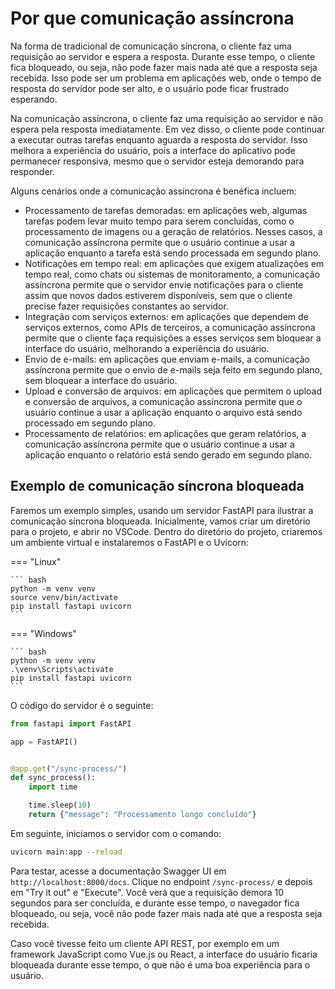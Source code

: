# Por que comunicação assíncrona

Na forma de tradicional de comunicação síncrona, o cliente faz uma requisição ao servidor e espera a resposta. Durante esse tempo, o cliente fica bloqueado, ou seja, não pode fazer mais nada até que a resposta seja recebida. Isso pode ser um problema em aplicações web, onde o tempo de resposta do servidor pode ser alto, e o usuário pode ficar frustrado esperando.

Na comunicação assíncrona, o cliente faz uma requisição ao servidor e não espera pela resposta imediatamente. Em vez disso, o cliente pode continuar a executar outras tarefas enquanto aguarda a resposta do servidor. Isso melhora a experiência do usuário, pois a interface do aplicativo pode permanecer responsiva, mesmo que o servidor esteja demorando para responder.

Alguns cenários onde a comunicação assíncrona é benéfica incluem:

- Processamento de tarefas demoradas: em aplicações web, algumas tarefas podem levar muito tempo para serem concluídas, como o processamento de imagens ou a geração de relatórios. Nesses casos, a comunicação assíncrona permite que o usuário continue a usar a aplicação enquanto a tarefa está sendo processada em segundo plano.
- Notificações em tempo real: em aplicações que exigem atualizações em tempo real, como chats ou sistemas de monitoramento, a comunicação assíncrona permite que o servidor envie notificações para o cliente assim que novos dados estiverem disponíveis, sem que o cliente precise fazer requisições constantes ao servidor.
- Integração com serviços externos: em aplicações que dependem de serviços externos, como APIs de terceiros, a comunicação assíncrona permite que o cliente faça requisições a esses serviços sem bloquear a interface do usuário, melhorando a experiência do usuário.
- Envio de e-mails: em aplicações que enviam e-mails, a comunicação assíncrona permite que o envio de e-mails seja feito em segundo plano, sem bloquear a interface do usuário.
- Upload e conversão de arquivos: em aplicações que permitem o upload e conversão de arquivos, a comunicação assíncrona permite que o usuário continue a usar a aplicação enquanto o arquivo está sendo processado em segundo plano.
- Processamento de relatórios: em aplicações que geram relatórios, a comunicação assíncrona permite que o usuário continue a usar a aplicação enquanto o relatório está sendo gerado em segundo plano.

## Exemplo de comunicação síncrona bloqueada

Faremos um exemplo simples, usando um servidor FastAPI para ilustrar a comunicação síncrona bloqueada. Inicialmente, vamos criar um diretório para o projeto, e abrir no VSCode. Dentro do diretório do projeto, criaremos um ambiente virtual e instalaremos o FastAPI e o Uvicorn:

=== "Linux"

    ``` bash
    python -m venv venv
    source venv/bin/activate
    pip install fastapi uvicorn
    ```

=== "Windows"

    ``` bash
    python -m venv venv
    .\venv\Scripts\activate
    pip install fastapi uvicorn
    ```

O código do servidor é o seguinte:

```python title="main.py" linenums="1"
from fastapi import FastAPI

app = FastAPI()


@app.get("/sync-process/")
def sync_process():
    import time

    time.sleep(10)
    return {"message": "Processamento longo concluído"}
```

Em seguinte, iniciamos o servidor com o comando:

```bash
uvicorn main:app --reload
```

Para testar, acesse a documentação Swagger UI em `http://localhost:8000/docs`. Clique no endpoint `/sync-process/` e depois em "Try it out" e "Execute". Você verá que a requisição demora 10 segundos para ser concluída, e durante esse tempo, o navegador fica bloqueado, ou seja, você não pode fazer mais nada até que a resposta seja recebida.

Caso você tivesse feito um cliente API REST, por exemplo em um framework JavaScript como Vue.js ou React, a interface do usuário ficaria bloqueada durante esse tempo, o que não é uma boa experiência para o usuário.
